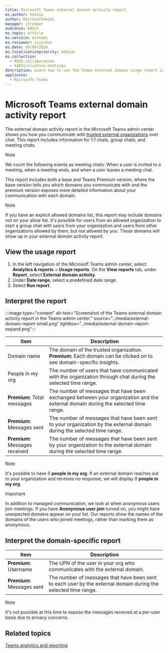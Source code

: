 ```yaml
---
title: Microsoft Teams external domain activity report
ms.author: heidip
author: MicrosoftHeidi
manager: jtremper
audience: Admin
ms.topic: article
ms.service: msteams
ms.reviewer: izzychun
ms.date: 09/09/2024
ms.localizationpriority: medium
ms.collection: 
  - M365-collaboration
  - m365initiative-meetings
description: Learn how to use the Teams external domain usage report in the Microsoft Teams admin center to get an overview of external domain activity in your organization.
appliesto: 
  - Microsoft Teams
---
```

# Microsoft Teams external domain activity report

The external domain activity report in the Microsoft Teams admin center shows you how you communicate with [trusted external organizations](/microsoftteams/trusted-organizations-external-meetings-chat?tabs=organization-settings#specify-trusted-microsoft-365-organizations) over chat. This report includes information for 1:1 chats, group chats, and meeting chats.

> [!NOTE]
> We count the following events as meeting chats: When a user is invited to a meeting, when a meeting ends, and when a user leaves a meeting chat.

This report includes both a base and Teams Premium version, where the base version tells you which domains you communicate with and the premium version exposes more detailed information about your communication with each domain.

> [!NOTE]
> If you have an explicit allowed domains list, this report may include domains not on your allow list. It's possible for users from an allowed organization to start a group chat with users from your organization and users from other organizations allowed by them, but not allowed by you. These domains will show up in your external domain activity report.

## View the usage report

1. In the left navigation of the Microsoft Teams admin center, select **Analytics & reports** > **Usage reports**. On the **View reports** tab, under **Report**, select **External domain activity**.
1. Under **Date range**, select a predefined date range.
1. Select **Run report**.  

## Interpret the report

:::image type="content" alt-text="Screenshot of the Teams external domain activity report in the Teams admin center." source="../media/external-domain-report-small.png" lightbox="../media/external-domain-report-expand.png":::

|Item                           |Description |
|-------------------------------|------------|
|Domain name                    |The domain of the trusted organization. **Premium:** Each domain can be clicked on to see domain-specific insights. |
|People in my org               |The number of users that have communicated with the organization through chat during the selected time range. |
|**Premium:** Total messages    | The number of messages that have been exchanged between your organization and the external domain during the selected time range. |
|**Premium:** Messages sent     | The number of messages that have been sent to your organization by the external domain during the selected time range. |
|**Premium:** Messages received | The number of messages that have been sent by your organization to the external domain during the selected time range. |

> [!NOTE]
>
> It's possible to have 0 **people in my org**. If an external domain reaches out to your organization and receives no response, we will display 0 **people in my org**.

> [!IMPORTANT]
> In addition to managed communication, we look at when anonymous users join meetings. If you have **Anonymous user join** turned on, you might have unexpected domains appear on your list. Our reports show the names of the domains of the users who joined meetings, rather than marking them as anonymous.

## Interpret the domain-specific report

|Item                       |Description                                                                |
|---------------------------|---------------------------------------------------------------------------|
|**Premium:** Username      |The UPN of the user in your org who communicates with the external domain. |
|**Premium:** Messages sent |The number of messages that have been sent to each user by the external domain during the selected time range.|

> [!NOTE]
>
> It's not possible at this time to expose the messages received at a per-user basis due to privacy concerns.

## Related topics

[Teams analytics and reporting](teams-reporting-reference.md)
